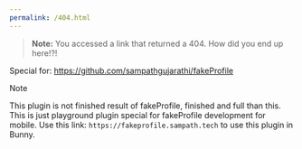 ```yaml
---
permalink: /404.html
---
```

> **Note:** You accessed a link that returned a 404. How did you end up here!?!

Special for: https://github.com/sampathgujarathi/fakeProfile

> [!NOTE]
> This plugin is not finished result of fakeProfile, finished and full than this. This is just playground plugin special for fakeProfile development for mobile.
> Use this link: `https://fakeprofile.sampath.tech` to use this plugin in Bunny.